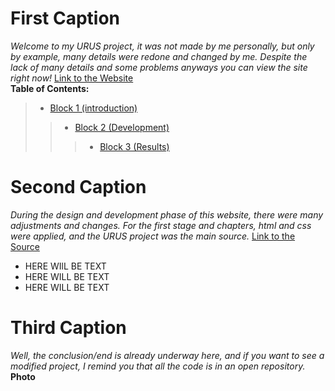 # <a id="1">First Caption</a>
_Welcome to my URUS project, it was not made by me personally, but only by example,  many details were redone and changed by me. Despite the lack of many details and some problems anyways you can view the site right now!_
[Link to the Website](https://ulanovichdavid.github.io/Urus/)  
  __Table of Contents:__
> - [Block 1 (introduction)](#1)
>> - [Block 2 (Development)](#2)
>>> - [Block 3 (Results)](#3)  

# <a id="2">Second Caption</a>
_During the design and development phase of this website, there were many adjustments and changes.  For the first stage and chapters, html and css were applied, and the URUS project was the main source._  [Link to the Source](https://www.figma.com/design/Un7anrsnbo1xA9AJsvZUyq/URUS?node-id=0-1&p=f&t=SnewMdzpnTEwzwaz-0)
- HERE WIlL BE TEXT
- HERE WILL BE TEXT
- HERE WILL BE TEXT

# <a id="3">Third Caption</a>
_Well, the conclusion/end is already underway here, and if you want to see a modified project, I remind you that all the code is in an open repository._  __Photo__
